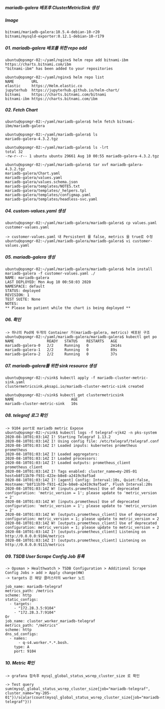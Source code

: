 ##### mariadb-galera 배포후 ClusterMetricSink 생성   

##### Image
    bitnami/mariadb-galera:10.5.4-debian-10-r20
    bitnami/mysqld-exporter:0.12.1-debian-10-r179

##### 01. mariadb-galera 배포를 위한 repo add   
    ubuntu@opsmgr-02:~/yaml/nginx$ helm repo add bitnami-ibm https://charts.bitnami.com/ibm
    "bitnami-ibm" has been added to your repositories
    
    ubuntu@opsmgr-02:~/yaml/nginx$ helm repo list
    NAME       	URL
    elastic    	https://Helm.elastic.co
    jupyterhub 	https://jupyterhub.github.io/helm-chart/
    bitnami    	https://charts.bitnami.com/bitnami
    bitnami-ibm	https://charts.bitnami.com/ibm
    
##### 02. Fetch Chart
    ubuntu@opsmgr-02:~/yaml/mariadb-galera$ helm fetch bitnami-ibm/mariadb-galera
    
    ubuntu@opsmgr-02:~/yaml/mariadb-galera$ ls
    mariadb-galera-4.3.2.tgz
    
    ubuntu@opsmgr-02:~/yaml/mariadb-galera$ ls -lrt
    total 32
    -rw-r--r-- 1 ubuntu ubuntu 29661 Aug 10 00:55 mariadb-galera-4.3.2.tgz    
    
    ubuntu@opsmgr-02:~/yaml/mariadb-galera$ tar xvf mariadb-galera-4.3.2.tgz
    mariadb-galera/Chart.yaml
    mariadb-galera/values.yaml
    mariadb-galera/values.schema.json
    mariadb-galera/templates/NOTES.txt
    mariadb-galera/templates/_helpers.tpl
    mariadb-galera/templates/configmap.yaml
    mariadb-galera/templates/headless-svc.yaml

##### 04. custom-values.yaml 생성  
    ubuntu@opsmgr-02:~/yaml/mariadb-galera/mariadb-galera$ cp values.yaml customer-values.yaml
    
    -> customer-values.yaml 내 Persistent 를 false, metrics 을 true로 수정
    ubuntu@opsmgr-02:~/yaml/mariadb-galera/mariadb-galera$ vi customer-values.yaml
    
##### 05. mariadb-galera 생성   

    ubuntu@opsmgr-02:~/yaml/mariadb-galera/mariadb-galera$ helm install mariadb-galera -f customer-values.yaml ./
    NAME: mariadb-galera
    LAST DEPLOYED: Mon Aug 10 00:58:03 2020
    NAMESPACE: default
    STATUS: deployed
    REVISION: 1
    TEST SUITE: None
    NOTES:
    ** Please be patient while the chart is being deployed **
    
##### 06. 확인
    -> 하나의 Pod에 두개의 Container 가(mariadb-galera, metrics) 배포된 구조
    ubuntu@opsmgr-02:~/yaml/mariadb-galera/mariadb-galera$ kubectl get po
    NAME               READY   STATUS    RESTARTS   AGE
    mariadb-galera-0   2/2     Running   0          2m14s
    mariadb-galera-1   2/2     Running   0          89s
    mariadb-galera-2   2/2     Running   0          37s
    
##### 07. mariadb-galera를 위한 sink resource 생성   

    ubuntu@opsmgr-02:~/sink$ kubectl apply -f mariadb-cluster-metric-sink.yaml
    clustermetricsink.pksapi.io/mariadb-cluster-metric-sink created
    
    ubuntu@opsmgr-02:~/sink$ kubectl get clustermetricsink
    NAME                          AGE
    mariadb-cluster-metric-sink   10s        
    
##### 08. telegraf 로그 확인

    -> 9104 port로 mariadb metric Expose
    ubuntu@opsmgr-02:~/sink$ kubectl logs -f telegraf-vjk42 -n pks-system
    2020-08-10T01:03:14Z I! Starting Telegraf 1.13.2
    2020-08-10T01:03:14Z I! Using config file: /etc/telegraf/telegraf.conf
    2020-08-10T01:03:14Z I! Loaded inputs: kubernetes prometheus prometheus
    2020-08-10T01:03:14Z I! Loaded aggregators:
    2020-08-10T01:03:14Z I! Loaded processors:
    2020-08-10T01:03:14Z I! Loaded outputs: prometheus_client prometheus_client
    2020-08-10T01:03:14Z I! Tags enabled: cluster_name=my-205-01 host=b8f11b70-f931-422e-b8e8-a2419c9af5ad
    2020-08-10T01:03:14Z I! [agent] Config: Interval:10s, Quiet:false, Hostname:"b8f11b70-f931-422e-b8e8-a2419c9af5ad", Flush Interval:20s
    2020-08-10T01:03:14Z W! [inputs.prometheus] Use of deprecated configuration: 'metric_version = 1'; please update to 'metric_version = 2'
    2020-08-10T01:03:14Z W! [inputs.prometheus] Use of deprecated configuration: 'metric_version = 1'; please update to 'metric_version = 2'
    2020-08-10T01:03:14Z W! [outputs.prometheus_client] Use of deprecated configuration: metric_version = 1; please update to metric_version = 2
    2020-08-10T01:03:14Z W! [outputs.prometheus_client] Use of deprecated configuration: metric_version = 1; please update to metric_version = 2
    2020-08-10T01:03:14Z I! [outputs.prometheus_client] Listening on http://0.0.0.0:9104/metrics
    2020-08-10T01:03:14Z I! [outputs.prometheus_client] Listening on http://0.0.0.0:9113/metrics 
    
##### 09. TSDB User Scrape Config Job 등록   

    -> Opsman > Healthwatch > TSDB Configuration > Additional Scrape Config Jobs > add > Apply change(HW)
    -> targets 은 해당 클러스터의 worker 노드 
    
    job_name: mariadb-telegraf
    metrics_path: /metrics
    scheme: http
    static_configs:
      - targets:
        - "172.28.3.5:9104"
        - "172.28.3.7:9104"
    Or
    job_name: cluster_worker_mariadb-telegraf
    metrics_path: "/metrics"
    scheme: http
    dns_sd_configs:
      - names:
          - q-s4.worker.*.*.bosh.
        type: A
        port: 9104    
        

##### 10. Metric 확인
    -> grafana 접속후 mysql_global_status_wsrep_cluster_size 로 확인
    
    -> Test query
    sum(mysql_global_status_wsrep_cluster_size{job="mariadb-telegraf", cluster_name="my-205-01"})/scalar(count(mysql_global_status_wsrep_cluster_size{job="mariadb-telegraf"}))
    